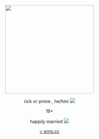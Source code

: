 <p align="center">
  <img src="https://files.catbox.moe/pmgtvc.gif" width="280" height="280"/></p>
<p align="center">rick or prime , he/him <img src="https://files.catbox.moe/9p0zc3.gif"/></p>
<p align="center">19+ </p>
<p align="center">happily married <img src="https://files.catbox.moe/xoz7mw.png"/></p>
  <p align="center">  <a href="https://pronouns.cc/@prickcest">⟡ prns.cc</a> </p>
